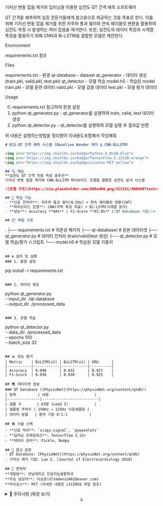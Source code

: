 

기저선 변동 잡음 제거와 딥러닝을 이용한 심전도 QT 간격 예측 소프트웨어

QT 간격을 예측하여 심장 전문가들에게 참고용으로 제공하는 것을 목표로 한다.
이를 위해 기저선 변동 잡음 제거를 위한 저주파 통과 필터와 연속 웨이블릿 변환을 활용하여 심전도 측정 시 발생하는 여러 잡음을 제거한다.
또한, 심전도의 데이터 특징과 시계열 특징을 활용하기 위해 CNN과 Bi-LSTM을 결합한 모델은 제안한다.

Environment

requirements.txt 참조

Files

requirements.txt - 환경
qt-database - dataset
qt_generator - 데이터 생성(train.pkl, valid.pkl, test.pkl)
qt_detector - 모델 학습
model.h5 - 학습된 model
train.pkl - 모델 훈련 데이터
valid.pkl - 모델 검증 데이터
test.pkl - 모델 평가 데이터

Usage

0. requirements.txt 참고하여 환경 설정
1. python qt_generator.py - qt_generator를 실행하여 train, valid, test 데이터 생성
2. python qt_detector.py - qt_detector를 실행하여 모델 실행 후 결과값 반환

위 내용은 실행하는방법을 정리했어 이내용도포함해서 작성해줘

```markdown
# ECG QT 간격 예측 시스템 (Baseline Wander 제거 & CNN-BiLSTM)

<img src="https://img.shields.io/badge/Python-3.8%2B-blue">
<img src="https://img.shields.io/badge/TensorFlow-2.12%2B-orange">
<img src="https://img.shields.io/badge/License-MIT-yellow">

## 🔍 개요
**심전도 QT 간격 자동 측정 솔루션**  
기저선 변동 잡음 제거와 CNN-BiLSTM 하이브리드 모델을 결합한 심전도 분석 시스템

![모델 구조](https://via.placeholder.com/800x400.png/CCCCCC/808080?text=System+Architecture)

## 🚀 핵심 기능
- **신호 전처리**: 저주파 통과 필터(0.5Hz) + 연속 웨이블릿 변환(CWT)
- **하이브리드 모델**: CNN(지역 특징 추출) + Bi-LSTM(시계열 분석)
- **성능**: Accuracy **94%** | F1-Score **93.8%** ([QT Database 기준](#-참고-문헌))

## 📦 파일 구조
```

.
├── requirements.txt    \# 의존성 패키지
├── qt-database/        \# 원본 데이터셋
├── qt_generator.py     \# 데이터 전처리 (train/valid/test 생성)
├── qt_detector.py      \# 모델 학습/평가 스크립트
└── model.h5            \# 학습된 모델 가중치

```

## ⚙️ 설치 및 실행
### 1. 환경 설정
```

pip install -r requirements.txt

```

### 2. 데이터 생성
```

python qt_generator.py \
--input_dir ./qt-database \
--output_dir ./processed_data

```

### 3. 모델 학습
```

python qt_detector.py \
--data_dir ./processed_data \
--epochs 100 \
--batch_size 32

```

## 📊 성능 평가
| Metric    | BiLSTM(x2) | BiLSTM(x1) | GRU      |
|-----------|------------|------------|----------|
| Accuracy  | 0.940      | 0.932      | 0.927    |
| F1-Score  | 0.938      | 0.930      | 0.925    |

## 📚 데이터셋 정보
### QT Database ([PhysioNet](https://physioNet.org/content/qtdb))
| 항목          | 내용                     |
|---------------|--------------------------|
| 샘플 수       | 63명 (Lead I)            |
| 샘플링 주파수 | 250Hz → 125Hz 다운샘플링 |
| 데이터 분할   | 환자 기준 8:1:1          |

## 🛠️ 기술 스택
- **신호 처리**: `scipy.signal`, `pywavelets`
- **딥러닝 프레임워크**: TensorFlow 2.12+
- **데이터 관리**: Pickle, Numpy

## 📜 참고 문헌
- QT Database: [PhysioNet](https://physioNet.org/content/qtdb)
- 기저선 제거 기법: Luo S. (Journal of Electrocardiology 2010)

## 📧 연락처
**개발팀**: 전남대학교 인공지능융합학과  
**주요 담당자**: 이승준(dltmdwns3462@naver.com)  
**라이선스**: MIT (자세한 내용은 LICENSE 파일 참조)
```

<details>
<summary>📌 주의사항 (확장 보기)</summary>

1. **데이터 분할 전략**: 환자 단위 분리를 통해 과적합 방지
2. **신호 전처리 파이프라인**:
   ```python
   def preprocess_ecg(raw_signal):
       # 1. 125Hz 다운샘플링
       resampled = scipy.signal.resample(raw_signal, 125)
       # 2. 0.5Hz 저주파 필터 적용
       filtered = butter_lowpass(resampled, cutoff=0.5)
       # 3. 웨이블릿 변환 (스케일 62)
       return pywt.cwt(filtered, scales=np.arange(1,62), wavelet='mexh')
   ```
3. **모델 최적화**: Adam 옵티마이저 + Early Stopping 적용
</details>
<div style="text-align: center">⁂</div>

[^1]: https://patents.google.com/patent/KR20210078662A/ko

[^2]: https://www.jkiees.org/archive/view_article?pid=jkiees-33-1-76

[^3]: https://patents.google.com/patent/KR101896637B1/ko

[^4]: https://www.kwra.or.kr/!/download/?path=%2Fmedia%2F17%2Fpublication%2F2025%2F01%2F02%2F12-323-072긴급_장동우.pdf\&filename=12-323-072긴급_장동우.pdf\&ct=95\&oi=35787

[^5]: https://www.e-dmj.org/upload/pdf/dmj-29-3-215.pdf

[^6]: https://velog.io/@acadias12/CNN과-LSTM-결합하기

[^7]: https://aihub.or.kr/aihubdata/data/view.do?currMenu=115\&topMenu=100\&dataSetSn=529

[^8]: https://blog.naver.com/gdpresent/223213183782

